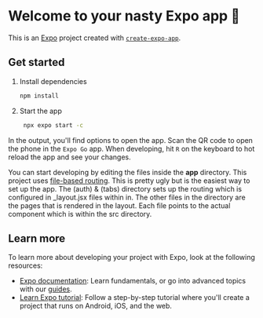 # Welcome to your nasty Expo app 👋

This is an [Expo](https://expo.dev) project created with [`create-expo-app`](https://www.npmjs.com/package/create-expo-app).

## Get started

1. Install dependencies

   ```bash
   npm install
   ```

2. Start the app

   ```bash
    npx expo start -c
   ```

In the output, you'll find options to open the app. Scan the QR code to open the phone in the `Expo Go` app.
When developing, hit `R` on the keyboard to hot reload the app and see your changes.

You can start developing by editing the files inside the **app** directory. 
This project uses [file-based routing](https://docs.expo.dev/router/introduction).
This is pretty ugly but is the easiest way to set up the app. The (auth) & (tabs) directory sets up the routing which is configured in _layout.jsx files within in. 
The other files in the directory are the pages that is rendered in the layout. Each file points to the actual component which is within the src directory.

## Learn more

To learn more about developing your project with Expo, look at the following resources:

- [Expo documentation](https://docs.expo.dev/): Learn fundamentals, or go into advanced topics with our [guides](https://docs.expo.dev/guides).
- [Learn Expo tutorial](https://docs.expo.dev/tutorial/introduction/): Follow a step-by-step tutorial where you'll create a project that runs on Android, iOS, and the web.